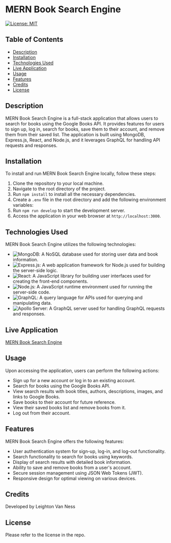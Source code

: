 # MERN Book Search Engine

[![License: MIT](https://img.shields.io/badge/License-MIT-yellow.svg)](https://opensource.org/licenses/MIT)

## Table of Contents
* [Description](#description)
* [Installation](#installation)
* [Technologies Used](#technologies-used)
* [Live Application](#live-application)
* [Usage](#usage)
* [Features](#features)
* [Credits](#credits)
* [License](#license)

## Description

MERN Book Search Engine is a full-stack application that allows users to search for books using the Google Books API. It provides features for users to sign up, log in, search for books, save them to their account, and remove them from their saved list. The application is built using MongoDB, Express.js, React, and Node.js, and it leverages GraphQL for handling API requests and responses.

## Installation

To install and run MERN Book Search Engine locally, follow these steps:

1. Clone the repository to your local machine.
2. Navigate to the root directory of the project.
3. Run `npm install` to install all the necessary dependencies.
4. Create a `.env` file in the root directory and add the following environment variables:
5. Run `npm run develop` to start the development server.
6. Access the application in your web browser at `http://localhost:3000`.

## Technologies Used

MERN Book Search Engine utilizes the following technologies:

- ![MongoDB](https://img.shields.io/badge/MongoDB-47A248?style=for-the-badge&logo=mongodb&logoColor=white): A NoSQL database used for storing user data and book information.
- ![Express.js](https://img.shields.io/badge/Express.js-%23404d59.svg?style=for-the-badge&logo=express&logoColor=%2361DAFB): A web application framework for Node.js used for building the server-side logic.
- ![React](https://img.shields.io/badge/React-%2320232a.svg?style=for-the-badge&logo=react&logoColor=%2361DAFB): A JavaScript library for building user interfaces used for creating the front-end components.
- ![Node.js](https://img.shields.io/badge/Node.js-43853D?style=for-the-badge&logo=node.js&logoColor=white): A JavaScript runtime environment used for running the server-side code.
- ![GraphQL](https://img.shields.io/badge/GraphQL-E10098?style=for-the-badge&logo=graphql&logoColor=white): A query language for APIs used for querying and manipulating data.
- ![Apollo Server](https://img.shields.io/badge/Apollo_Server-311C87?style=for-the-badge&logo=apollo-server&logoColor=white): A GraphQL server used for handling GraphQL requests and responses.


## Live Application

[MERN Book Search Engine](https://mern-book-search-engine-jv7d.onrender.com)

## Usage

Upon accessing the application, users can perform the following actions:

- Sign up for a new account or log in to an existing account.
- Search for books using the Google Books API.
- View search results with book titles, authors, descriptions, images, and links to Google Books.
- Save books to their account for future reference.
- View their saved books list and remove books from it.
- Log out from their account.

## Features

MERN Book Search Engine offers the following features:

- User authentication system for sign-up, log-in, and log-out functionality.
- Search functionality to search for books using keywords.
- Display of search results with detailed book information.
- Ability to save and remove books from a user's account.
- Secure session management using JSON Web Tokens (JWT).
- Responsive design for optimal viewing on various devices.

## Credits

Developed by Leighton Van Ness

## License

Please refer to the license in the repo.
